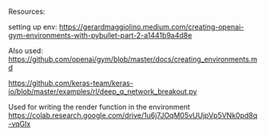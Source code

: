 Resources:

setting up env: https://gerardmaggiolino.medium.com/creating-openai-gym-environments-with-pybullet-part-2-a1441b9a4d8e

Also used: https://github.com/openai/gym/blob/master/docs/creating_environments.md

https://github.com/keras-team/keras-io/blob/master/examples/rl/deep_q_network_breakout.py

Used for writing the render function in the environment
https://colab.research.google.com/drive/1u6j7JOqM05vUUjpVp5VNk0pd8q-vqGlx
